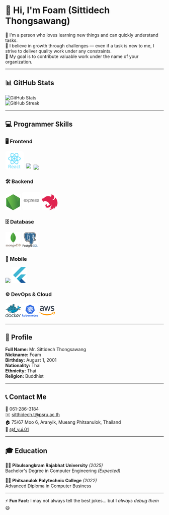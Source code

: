 # 👋 Hi, I'm Foam (Sittidech Thongsawang)

🚀 I'm a person who loves learning new things and can quickly understand tasks.  
🎯 I believe in growth through challenges — even if a task is new to me, I strive to deliver quality work under any constraints.  
💼 My goal is to contribute valuable work under the name of your organization.

---

## 📊 GitHub Stats

![GitHub Stats](https://github-readme-stats.vercel.app/api?username=Foam-01&show_icons=true&theme=radical)  
![GitHub Streak](https://github-readme-streak-stats.herokuapp.com/?user=Foam-01&theme=radical)

---

## 💻 Programmer Skills

### 🖥️ Frontend
<div align="left">
  <img src="https://raw.githubusercontent.com/devicons/devicon/master/icons/react/react-original-wordmark.svg" width="50" style="background-color: white; border-radius: 6px; padding: 4px;"/>
  <img src="https://camo.githubusercontent.com/c19794479239935607c6c2e501a2f67e495e567ef91e0a1524474d645f52f86c/68747470733a2f2f63646e2e776f726c64766563746f726c6f676f2e636f6d2f6c6f676f732f6e6578746a732d322e737667" width="50" style="background-color: white; border-radius: 6px; padding: 4px;"/>
  <img src="https://www.vectorlogo.zone/logos/tailwindcss/tailwindcss-icon.svg" width="50" />
</div>

### 🛠️ Backend
<div align="left">
  <img src="https://raw.githubusercontent.com/devicons/devicon/master/icons/nodejs/nodejs-original.svg" width="50" />
  <img src="https://raw.githubusercontent.com/devicons/devicon/master/icons/express/express-original-wordmark.svg" width="50" style="background-color: white; border-radius: 6px; padding: 4px;" />
  <img src="https://raw.githubusercontent.com/devicons/devicon/master/icons/nestjs/nestjs-plain.svg" width="50" />
</div>

### 🗄️ Database
<div align="left">
  <img src="https://raw.githubusercontent.com/devicons/devicon/master/icons/mongodb/mongodb-original-wordmark.svg" width="50" />
  <img src="https://raw.githubusercontent.com/devicons/devicon/master/icons/postgresql/postgresql-original-wordmark.svg" width="50" />
</div>

### 📱 Mobile
<div align="left">
  <img src="https://reactnative.dev/img/header_logo.svg" width="50" />
  <img src="https://raw.githubusercontent.com/devicons/devicon/master/icons/flutter/flutter-original.svg" width="50" />
</div>

### ⚙️ DevOps & Cloud
<div align="left">
  <img src="https://raw.githubusercontent.com/devicons/devicon/master/icons/docker/docker-original-wordmark.svg" width="50" />
  <img src="https://raw.githubusercontent.com/devicons/devicon/master/icons/kubernetes/kubernetes-plain-wordmark.svg" width="50" />
  <img src="https://raw.githubusercontent.com/devicons/devicon/master/icons/amazonwebservices/amazonwebservices-original-wordmark.svg" width="50" />
</div>

---

## 👤 Profile

**Full Name:** Mr. Sittidech Thongsawang  
**Nickname:** Foam  
**Birthday:** August 1, 2001  
**Nationality:** Thai  
**Ethnicity:** Thai  
**Religion:** Buddhist

---

## 📞 Contact Me

📱 061-286-3184  
✉️ [sitthidech.t@psru.ac.th](mailto:sitthidech.t@psru.ac.th)  
🏠 75/67 Moo 6, Aranyik, Mueang Phitsanulok, Thailand  
📸 [@f_yui.01](https://instagram.com/f_yui.01)

---

## 🎓 Education

🧑‍🎓 **Pibulsongkram Rajabhat University** *(2025)*  
Bachelor's Degree in Computer Engineering *(Expected)*

🧑‍🎓 **Phitsanulok Polytechnic College** *(2022)*  
Advanced Diploma in Computer Business

---

⚡ **Fun Fact:** I may not always tell the best jokes… but I *always debug them* 😄
